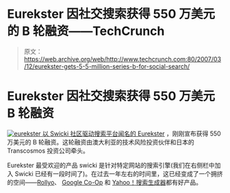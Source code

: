 # Eurekster 因社交搜索获得 550 万美元的 B 轮融资——TechCrunch

> 原文：<https://web.archive.org/web/http://www.techcrunch.com:80/2007/03/12/eurekster-gets-5-5-million-series-b-for-social-search/>

# Eurekster 因社交搜索获得 550 万美元 B 轮融资

[![eurekster](img/f576fb52a213e389f3c6df7a47009a33.png) ](https://web.archive.org/web/20220117002623/http://eurekster.com/) [以 Swicki 社区驱动搜索平台闻名的 Eurekster](https://web.archive.org/web/20220117002623/http://www.eurekster.com/) ，刚刚宣布获得 550 万美元的 B 轮融资。这轮融资由澳大利亚的技术风险投资伙伴和日本的 Transcosmos 投资公司牵头。

Eurekster 最受欢迎的产品 swicki 是针对特定网站的搜索引擎(我们在右侧栏中加入 Swicki 已经有一段时间了)。在过去一年左右的时间里，这已经变成了一个拥挤的空间——[Rollyo](https://web.archive.org/web/20220117002623/http://www.beta.techcrunch.com/2006/08/03/rollyo-adds-a-ton-of-features/)、 [Google Co-Op](https://web.archive.org/web/20220117002623/http://www.beta.techcrunch.com/2006/10/23/google-custom-search-tomorrow/) 和 [Yahoo！搜索生成器](https://web.archive.org/web/20220117002623/http://www.beta.techcrunch.com/2006/08/07/yahoo-launches-personalized-search/)都有好产品。